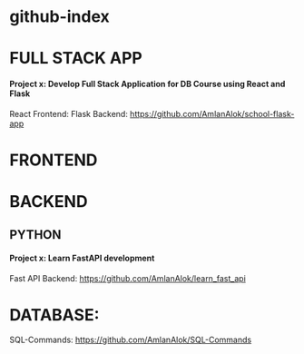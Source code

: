 # github-index

# FULL STACK APP

#### Project x: Develop Full Stack Application for DB Course using React and Flask
React Frontend:
Flask Backend: https://github.com/AmlanAlok/school-flask-app

# FRONTEND


# BACKEND

## PYTHON

#### Project x: Learn FastAPI development
Fast API Backend: https://github.com/AmlanAlok/learn_fast_api


# DATABASE:

SQL-Commands:  https://github.com/AmlanAlok/SQL-Commands
